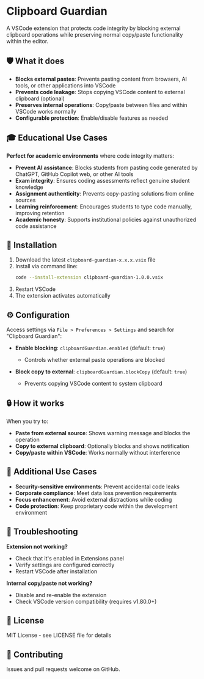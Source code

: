 # Clipboard Guardian

A VSCode extension that protects code integrity by blocking external clipboard operations while preserving normal copy/paste functionality within the editor.

## 🛡️ What it does

- **Blocks external pastes**: Prevents pasting content from browsers, AI tools, or other applications into VSCode
- **Prevents code leakage**: Stops copying VSCode content to external clipboard (optional)
- **Preserves internal operations**: Copy/paste between files and within VSCode works normally
- **Configurable protection**: Enable/disable features as needed

## 🎓 Educational Use Cases

**Perfect for academic environments** where code integrity matters:

- **Prevent AI assistance**: Blocks students from pasting code generated by ChatGPT, GitHub Copilot web, or other AI tools
- **Exam integrity**: Ensures coding assessments reflect genuine student knowledge
- **Assignment authenticity**: Prevents copy-pasting solutions from online sources
- **Learning reinforcement**: Encourages students to type code manually, improving retention
- **Academic honesty**: Supports institutional policies against unauthorized code assistance

## 🚀 Installation

1. Download the latest `clipboard-guardian-x.x.x.vsix` file
2. Install via command line:
   ```bash
   code --install-extension clipboard-guardian-1.0.0.vsix
   ```
3. Restart VSCode
4. The extension activates automatically

## ⚙️ Configuration

Access settings via `File > Preferences > Settings` and search for "Clipboard Guardian":

- **Enable blocking**: `clipboardGuardian.enabled` (default: `true`)
  - Controls whether external paste operations are blocked
  
- **Block copy to external**: `clipboardGuardian.blockCopy` (default: `true`) 
  - Prevents copying VSCode content to system clipboard

## 🔒 How it works

When you try to:
- **Paste from external source**: Shows warning message and blocks the operation
- **Copy to external clipboard**: Optionally blocks and shows notification
- **Copy/paste within VSCode**: Works normally without interference

## 💼 Additional Use Cases

- **Security-sensitive environments**: Prevent accidental code leaks
- **Corporate compliance**: Meet data loss prevention requirements  
- **Focus enhancement**: Avoid external distractions while coding
- **Code protection**: Keep proprietary code within the development environment

## 🔧 Troubleshooting

**Extension not working?**
- Check that it's enabled in Extensions panel
- Verify settings are configured correctly
- Restart VSCode after installation

**Internal copy/paste not working?**
- Disable and re-enable the extension
- Check VSCode version compatibility (requires v1.80.0+)

## 📝 License

MIT License - see LICENSE file for details

## 🤝 Contributing

Issues and pull requests welcome on GitHub.